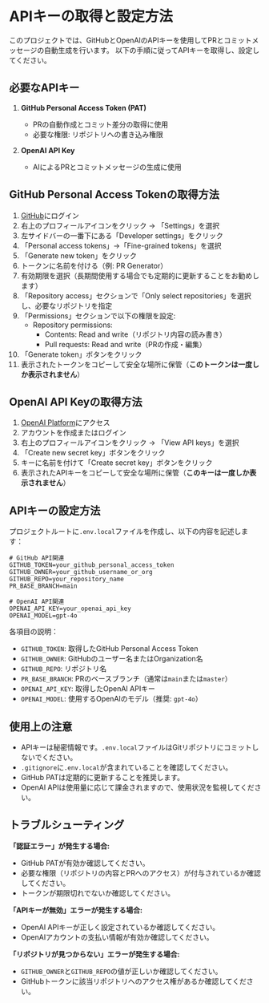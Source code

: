 # APIキーの取得と設定方法

このプロジェクトでは、GitHubとOpenAIのAPIキーを使用してPRとコミットメッセージの自動生成を行います。
以下の手順に従ってAPIキーを取得し、設定してください。

## 必要なAPIキー

1. **GitHub Personal Access Token (PAT)**

   - PRの自動作成とコミット差分の取得に使用
   - 必要な権限: リポジトリへの書き込み権限

2. **OpenAI API Key**
   - AIによるPRとコミットメッセージの生成に使用

## GitHub Personal Access Tokenの取得方法

1. [GitHub](https://github.com)にログイン
2. 右上のプロフィールアイコンをクリック → 「Settings」を選択
3. 左サイドバーの一番下にある「Developer settings」をクリック
4. 「Personal access tokens」→「Fine-grained tokens」を選択
5. 「Generate new token」をクリック
6. トークンに名前を付ける（例: PR Generator）
7. 有効期限を選択（長期間使用する場合でも定期的に更新することをお勧めします）
8. 「Repository access」セクションで「Only select repositories」を選択し、必要なリポジトリを指定
9. 「Permissions」セクションで以下の権限を設定:
   - Repository permissions:
     - Contents: Read and write（リポジトリ内容の読み書き）
     - Pull requests: Read and write（PRの作成・編集）
10. 「Generate token」ボタンをクリック
11. 表示されたトークンをコピーして安全な場所に保管（**このトークンは一度しか表示されません**）

## OpenAI API Keyの取得方法

1. [OpenAI Platform](https://platform.openai.com/)にアクセス
2. アカウントを作成またはログイン
3. 右上のプロフィールアイコンをクリック → 「View API keys」を選択
4. 「Create new secret key」ボタンをクリック
5. キーに名前を付けて「Create secret key」ボタンをクリック
6. 表示されたAPIキーをコピーして安全な場所に保管（**このキーは一度しか表示されません**）

## APIキーの設定方法

プロジェクトルートに`.env.local`ファイルを作成し、以下の内容を記述します：

```
# GitHub API関連
GITHUB_TOKEN=your_github_personal_access_token
GITHUB_OWNER=your_github_username_or_org
GITHUB_REPO=your_repository_name
PR_BASE_BRANCH=main

# OpenAI API関連
OPENAI_API_KEY=your_openai_api_key
OPENAI_MODEL=gpt-4o
```

各項目の説明：

- `GITHUB_TOKEN`: 取得したGitHub Personal Access Token
- `GITHUB_OWNER`: GitHubのユーザー名またはOrganization名
- `GITHUB_REPO`: リポジトリ名
- `PR_BASE_BRANCH`: PRのベースブランチ（通常は`main`または`master`）
- `OPENAI_API_KEY`: 取得したOpenAI APIキー
- `OPENAI_MODEL`: 使用するOpenAIのモデル（推奨: `gpt-4o`）

## 使用上の注意

- APIキーは秘密情報です。`.env.local`ファイルはGitリポジトリにコミットしないでください。
- `.gitignore`に`.env.local`が含まれていることを確認してください。
- GitHub PATは定期的に更新することを推奨します。
- OpenAI APIは使用量に応じて課金されますので、使用状況を監視してください。

## トラブルシューティング

**「認証エラー」が発生する場合:**

- GitHub PATが有効か確認してください。
- 必要な権限（リポジトリの内容とPRへのアクセス）が付与されているか確認してください。
- トークンが期限切れでないか確認してください。

**「APIキーが無効」エラーが発生する場合:**

- OpenAI APIキーが正しく設定されているか確認してください。
- OpenAIアカウントの支払い情報が有効か確認してください。

**「リポジトリが見つからない」エラーが発生する場合:**

- `GITHUB_OWNER`と`GITHUB_REPO`の値が正しいか確認してください。
- GitHubトークンに該当リポジトリへのアクセス権があるか確認してください。
